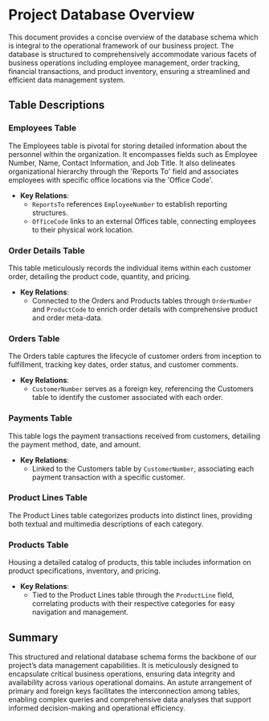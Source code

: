 # Project Database Overview

This document provides a concise overview of the database schema which is integral to the operational framework of our business project. The database is structured to comprehensively accommodate various facets of business operations including employee management, order tracking, financial transactions, and product inventory, ensuring a streamlined and efficient data management system.

## Table Descriptions

### Employees Table
The Employees table is pivotal for storing detailed information about the personnel within the organization. It encompasses fields such as Employee Number, Name, Contact Information, and Job Title. It also delineates organizational hierarchy through the 'Reports To' field and associates employees with specific office locations via the 'Office Code'. 

- **Key Relations**: 
  - `ReportsTo` references `EmployeeNumber` to establish reporting structures.
  - `OfficeCode` links to an external Offices table, connecting employees to their physical work location.

### Order Details Table
This table meticulously records the individual items within each customer order, detailing the product code, quantity, and pricing.

- **Key Relations**:
  - Connected to the Orders and Products tables through `OrderNumber` and `ProductCode` to enrich order details with comprehensive product and order meta-data.

### Orders Table
The Orders table captures the lifecycle of customer orders from inception to fulfillment, tracking key dates, order status, and customer comments.

- **Key Relations**: 
  - `CustomerNumber` serves as a foreign key, referencing the Customers table to identify the customer associated with each order.

### Payments Table
This table logs the payment transactions received from customers, detailing the payment method, date, and amount.

- **Key Relations**:
  - Linked to the Customers table by `CustomerNumber`, associating each payment transaction with a specific customer.

### Product Lines Table
The Product Lines table categorizes products into distinct lines, providing both textual and multimedia descriptions of each category.

### Products Table
Housing a detailed catalog of products, this table includes information on product specifications, inventory, and pricing.

- **Key Relations**:
  - Tied to the Product Lines table through the `ProductLine` field, correlating products with their respective categories for easy navigation and management.

## Summary
This structured and relational database schema forms the backbone of our project’s data management capabilities. It is meticulously designed to encapsulate critical business operations, ensuring data integrity and availability across various operational domains. An astute arrangement of primary and foreign keys facilitates the interconnection among tables, enabling complex queries and comprehensive data analyses that support informed decision-making and operational efficiency.



